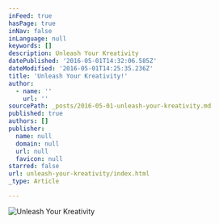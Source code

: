```yaml
---
inFeed: true
hasPage: true
inNav: false
inLanguage: null
keywords: []
description: Unleash Your Kreativity
datePublished: '2016-05-01T14:32:06.585Z'
dateModified: '2016-05-01T14:25:35.236Z'
title: 'Unleash Your Kreativity!'
author:
  - name: ''
    url: ''
sourcePath: _posts/2016-05-01-unleash-your-kreativity.md
published: true
authors: []
publisher:
  name: null
  domain: null
  url: null
  favicon: null
starred: false
url: unleash-your-kreativity/index.html
_type: Article

---
```

![Unleash Your Kreativity](https://s3-us-west-2.amazonaws.com/the-grid-img/p/ab91c1fe49443548764f94d6530861aad2d261d1.jpg)